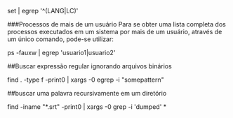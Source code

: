 
set | egrep '^(LANG|LC)'

###Processos de mais de um usuário
Para se obter uma lista completa dos processos executados em um
sistema por mais de um usuário, através de um único comando, pode-se utilizar:

ps -fauxw | egrep 'usuario1|usuario2'

##Buscar expressão regular ignorando arquivos binários

find . -type f -print0 | xargs -0 egrep -i "somepattern"


##buscar uma palavra recursivamente em um diretório

find -iname "*.srt" -print0 | xargs -0 grep -i 'dumped' *
